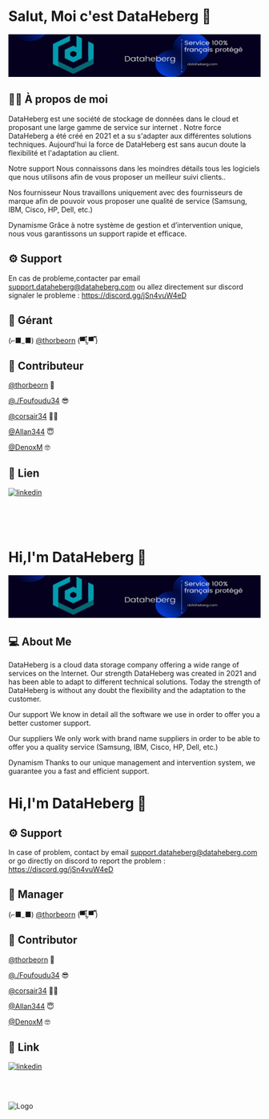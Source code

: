 
# Salut, Moi c'est DataHeberg 👋


![Logo](https://raw.githubusercontent.com/Dataheberg/Dataheberg/main/banniere_dataheberg.png)


## 👨‍💻 À propos de moi
DataHeberg est une société de stockage de données dans le cloud et proposant une large gamme de service sur internet .
Notre force
DataHeberg a été créé en 2021 et a su s'adapter aux différentes solutions techniques. Aujourd'hui la force de DataHeberg est sans aucun doute la flexibilité et l'adaptation au client.

Notre support
Nous connaissons dans les moindres détails tous les logiciels que nous utilisons afin de vous proposer un meilleur suivi clients..

Nos fournisseur
Nous travaillons uniquement avec des fournisseurs de marque afin de pouvoir vous proposer une qualité de service (Samsung, IBM, Cisco, HP, Dell, etc.)

Dynamisme
Grâce à notre système de gestion et d’intervention unique, nous vous garantissons un support rapide et efficace.


## ⚙️ Support

En cas de probleme,contacter par email support.dataheberg@dataheberg.com ou allez directement sur discord signaler le probleme : https://discord.gg/jSn4vuW4eD
## 🦁 Gérant
(⌐■_■) [@thorbeorn](https://github.com/thorbeorn) (▀̿Ĺ̯▀̿ ̿)
## 📍 Contributeur

[@thorbeorn](https://github.com/thorbeorn) 🤠

[@./Foufoudu34](https://github.com/Foufou-exe) 😎

[@corsair34](https://github.com/corsair34) 😶‍🌫️

[@Allan344](https://github.com/Allan344) 😇

[@DenoxM](https://github.com/DenoxM) 🤓
## 📌 Lien
[![linkedin](https://img.shields.io/badge/linkedin-0A66C2?style=for-the-badge&logo=linkedin&logoColor=white)](https://www.linkedin.com/company/dataheberg/)

</br>
</br>
</br>

# Hi,I'm DataHeberg 👋
![Logo](https://raw.githubusercontent.com/Dataheberg/Dataheberg/main/banniere_dataheberg.png)


## 💻 About Me
DataHeberg is a cloud data storage company offering a wide range of services on the Internet. Our strength DataHeberg was created in 2021 and has been able to adapt to different technical solutions. Today the strength of DataHeberg is without any doubt the flexibility and the adaptation to the customer.

Our support We know in detail all the software we use in order to offer you a better customer support.

Our suppliers We only work with brand name suppliers in order to be able to offer you a quality service (Samsung, IBM, Cisco, HP, Dell, etc.)

Dynamism Thanks to our unique management and intervention system, we guarantee you a fast and efficient support.


# Hi,I'm DataHeberg 👋

## ⚙️ Support
In case of problem, contact by email support.dataheberg@dataheberg.com or go directly on discord to report the problem : https://discord.gg/jSn4vuW4eD

## 🦁 Manager
(⌐■_■) [@thorbeorn](https://github.com/thorbeorn) (▀̿Ĺ̯▀̿ ̿)

## 📍 Contributor

[@thorbeorn](https://github.com/thorbeorn) 🤠

[@./Foufoudu34](https://github.com/Foufou-exe) 😎

[@corsair34](https://github.com/corsair34) 😶‍🌫️

[@Allan344](https://github.com/Allan344) 😇

[@DenoxM](https://github.com/DenoxM) 🤓
## 📌 Link
[![linkedin](https://img.shields.io/badge/linkedin-0A66C2?style=for-the-badge&logo=linkedin&logoColor=white)](https://www.linkedin.com/)


</br>
</br>

![Logo](https://img.shields.io/github/followers/Dataheberg?style=social)


